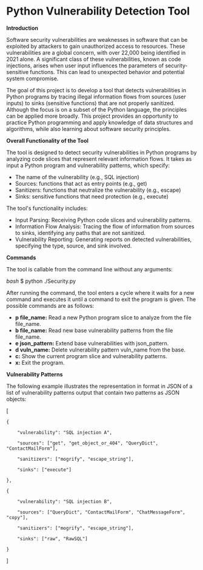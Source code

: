 # Python Vulnerability Detection Tool


**Introduction**

Software security vulnerabilities are weaknesses in software that can be exploited by attackers to gain unauthorized access to resources. These vulnerabilities are a global concern, with over 22,000 being identified in 2021 alone. A significant class of these vulnerabilities, known as code injections, arises when user input influences the parameters of security-sensitive functions. This can lead to unexpected behavior and potential system compromise.

The goal of this project is to develop a tool that detects vulnerabilities in Python programs by tracing illegal information flows from sources (user inputs) to sinks (sensitive functions) that are not properly sanitized. Although the focus is on a subset of the Python language, the principles can be applied more broadly. This project provides an opportunity to practice Python programming and apply knowledge of data structures and algorithms, while also learning about software security principles.


**Overall Functionality of the Tool**

The tool is designed to detect security vulnerabilities in Python programs by analyzing code slices that represent relevant information flows. It takes as input a Python program and vulnerability patterns, which specify:

- The name of the vulnerability (e.g., SQL injection)
- Sources: functions that act as entry points (e.g., get)
- Sanitizers: functions that neutralize the vulnerability (e.g., escape)
- Sinks: sensitive functions that need protection (e.g., execute)

The tool's functionality includes:

- Input Parsing: Receiving Python code slices and vulnerability patterns.
- Information Flow Analysis: Tracing the flow of information from sources to sinks, identifying any paths that are not sanitized.
- Vulnerability Reporting: Generating reports on detected vulnerabilities, specifying the type, source, and sink involved.

**Commands**

The tool is callable from the command line without any arguments:

_bash_
$ python ./Security.py

After running the command, the tool enters a cycle where it waits for a new command and executes it until a command to exit the program is given. The possible commands are as follows:

- **p file_name:** Read a new Python program slice to analyze from the file file_name.
- **b file_name:** Read new base vulnerability patterns from the file file_name.
- **e json_pattern:** Extend base vulnerabilities with json_pattern.
- **d vuln_name:** Delete vulnerability pattern vuln_name from the base.
- **c:** Show the current program slice and vulnerability patterns.
- **x:** Exit the program.

**Vulnerability Patterns**

The following example illustrates the representation in format in JSON of a list of vulnerability patterns output that contain two patterns as JSON objects:

[

    {
    
        "vulnerability": "SQL injection A",
        
        "sources": ["get", "get_object_or_404", "QueryDict", "ContactMailForm"],
        
        "sanitizers": ["mogrify", "escape_string"],
        
        "sinks": ["execute"]
        
    },
    
    {
    
        "vulnerability": "SQL injection B",
        
        "sources": ["QueryDict", "ContactMailForm", "ChatMessageForm", "copy"],
        
        "sanitizers": ["mogrify", "escape_string"],
        
        "sinks": ["raw", "RawSQL"]
        
    }

]
